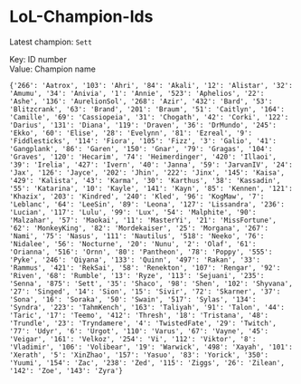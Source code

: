 # LoL-Champion-Ids

Latest champion: `Sett`

Key: ID number  
Value: Champion name

`{'266': 'Aatrox', '103': 'Ahri', '84': 'Akali', '12': 'Alistar', '32': 'Amumu', '34': 'Anivia', '1': 'Annie', '523': 'Aphelios', '22': 'Ashe', '136': 'AurelionSol', '268': 'Azir', '432': 'Bard', '53': 'Blitzcrank', '63': 'Brand', '201': 'Braum', '51': 'Caitlyn', '164': 'Camille', '69': 'Cassiopeia', '31': 'Chogath', '42': 'Corki', '122': 'Darius', '131': 'Diana', '119': 'Draven', '36': 'DrMundo', '245': 'Ekko', '60': 'Elise', '28': 'Evelynn', '81': 'Ezreal', '9': 'Fiddlesticks', '114': 'Fiora', '105': 'Fizz', '3': 'Galio', '41': 'Gangplank', '86': 'Garen', '150': 'Gnar', '79': 'Gragas', '104': 'Graves', '120': 'Hecarim', '74': 'Heimerdinger', '420': 'Illaoi', '39': 'Irelia', '427': 'Ivern', '40': 'Janna', '59': 'JarvanIV', '24': 'Jax', '126': 'Jayce', '202': 'Jhin', '222': 'Jinx', '145': 'Kaisa', '429': 'Kalista', '43': 'Karma', '30': 'Karthus', '38': 'Kassadin', '55': 'Katarina', '10': 'Kayle', '141': 'Kayn', '85': 'Kennen', '121': 'Khazix', '203': 'Kindred', '240': 'Kled', '96': 'KogMaw', '7': 'Leblanc', '64': 'LeeSin', '89': 'Leona', '127': 'Lissandra', '236': 'Lucian', '117': 'Lulu', '99': 'Lux', '54': 'Malphite', '90': 'Malzahar', '57': 'Maokai', '11': 'MasterYi', '21': 'MissFortune', '62': 'MonkeyKing', '82': 'Mordekaiser', '25': 'Morgana', '267': 'Nami', '75': 'Nasus', '111': 'Nautilus', '518': 'Neeko', '76': 'Nidalee', '56': 'Nocturne', '20': 'Nunu', '2': 'Olaf', '61': 'Orianna', '516': 'Ornn', '80': 'Pantheon', '78': 'Poppy', '555': 'Pyke', '246': 'Qiyana', '133': 'Quinn', '497': 'Rakan', '33': 'Rammus', '421': 'RekSai', '58': 'Renekton', '107': 'Rengar', '92': 'Riven', '68': 'Rumble', '13': 'Ryze', '113': 'Sejuani', '235': 'Senna', '875': 'Sett', '35': 'Shaco', '98': 'Shen', '102': 'Shyvana', '27': 'Singed', '14': 'Sion', '15': 'Sivir', '72': 'Skarner', '37': 'Sona', '16': 'Soraka', '50': 'Swain', '517': 'Sylas', '134': 'Syndra', '223': 'TahmKench', '163': 'Taliyah', '91': 'Talon', '44': 'Taric', '17': 'Teemo', '412': 'Thresh', '18': 'Tristana', '48': 'Trundle', '23': 'Tryndamere', '4': 'TwistedFate', '29': 'Twitch', '77': 'Udyr', '6': 'Urgot', '110': 'Varus', '67': 'Vayne', '45': 'Veigar', '161': 'Velkoz', '254': 'Vi', '112': 'Viktor', '8': 'Vladimir', '106': 'Volibear', '19': 'Warwick', '498': 'Xayah', '101': 'Xerath', '5': 'XinZhao', '157': 'Yasuo', '83': 'Yorick', '350': 'Yuumi', '154': 'Zac', '238': 'Zed', '115': 'Ziggs', '26': 'Zilean', '142': 'Zoe', '143': 'Zyra'}`
